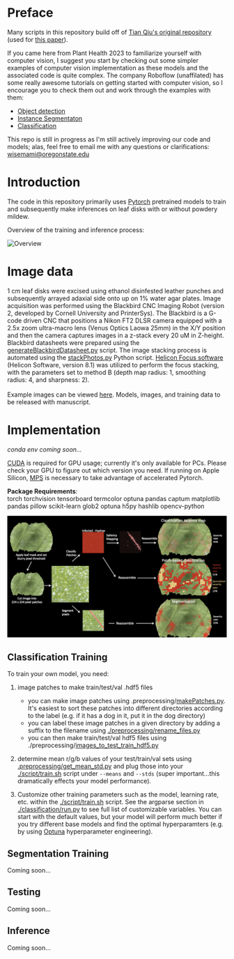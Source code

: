 # Preface
Many scripts in this repository build off of [Tian Qiu's original repository](https://github.com/suptimq/Saliency_based_Grape_PM_Quantification) (used for [this paper](https://academic.oup.com/hr/article/doi/10.1093/hr/uhac187/6675613)). 

If you came here from Plant Health 2023 to familiarize yourself with computer vision, I suggest you start by checking out some simpler examples of computer vision implementation as these models and the associated code is quite complex. The company Roboflow (unaffilated) has some really awesome tutorials on getting started with computer vision, so I encourage you to check them out and work through the examples with them: 

* [Object detection](https://www.youtube.com/watch?v=wuZtUMEiKWY)<br>
* [Instance Segmentaton](https://www.youtube.com/watch?v=pFiGSrRtaU4&t=606s)<br>
* [Classification](https://www.youtube.com/watch?v=93kXzUOiYY4)<br>

This repo is still in progress as I'm still actively improving our code and models; alas, feel free to email me with any questions or clarifications: [wisemami@oregonstate.edu](mailto:wisemami@oregonstate.edu) 


# Introduction

The code in this repository primarily uses [Pytorch](https://pytorch.org/get-started/locally/) pretrained models to train and subsequently make inferences on leaf disks with or without powdery mildew. <br>

Overview of the training and inference process: <br>

<img width="836" alt="Overview" src="https://github.com/mswiseman/mildewVision/assets/33985124/6fa10b3c-fd77-43ad-80c3-115785dc5c7a">

# Image data

1 cm leaf disks were excised using ethanol disinfested leather punches and subsequently arrayed adaxial side onto up on 1% water agar plates. Image acquisition was performed using the Blackbird CNC Imaging Robot (version 2, developed by Cornell University and PrinterSys).  The Blackbird is a G-code driven CNC that positions a Nikon FT2 DLSR camera equipped with a 2.5x zoom ultra-macro lens (Venus Optics Laowa 25mm) in the X/Y position and then the camera captures images in a z-stack every 20 uM in Z-height.  Blackbird datasheets were prepared using the [generateBlackbirdDatasheet.py](https://github.com/mswiseman/mildewVision/blob/main/blackbird_processing/generateBlackbirdDatasheet.py) script. The image stacking process is automated using the [stackPhotos.py](https://github.com/mswiseman/mildewVision/blob/main/blackbird_processing/stackPhotos.py) Python script. [Helicon Focus software](https://www.heliconsoft.com/software-downloads/) (Helicon Software, version 8.1) was utilized to perform the focus stacking, with the parameters set to method B (depth map radius: 1, smoothing radius: 4, and sharpness: 2). <br><br>Example images can be viewed [here](https://app.box.com/folder/221778779975?s=cfuosvlzzldi53pbjocjmbnf2ymhrkwa). Models, images, and training data to be released with manuscript. 

# Implementation
*conda env coming soon...*

[CUDA](https://developer.nvidia.com/cuda-toolkit) is required for GPU usage; currently it's only available for PCs. Please check your GPU to figure out which version you need. If running on Apple Silicon, [MPS](https://developer.apple.com/metal/pytorch/) is necessary to take advantage of accelerated Pytorch. <br>

**Package Requirements**: <br>
torch torchvision tensorboard termcolor optuna pandas captum matplotlib pandas pillow scikit-learn glob2 optuna h5py hashlib opencv-python  

![overview part 2](https://github.com/mswiseman/mildewVision/blob/main/aps2023_visuals/overview.png)

## Classification Training
To train your own model, you need:<br>

1. image patches to make train/test/val .hdf5 files
   - you can make image patches using .preprocessing/[makePatches.py](https://github.com/mswiseman/mildewVision/blob/main/preprocessing/make_patches.py). It's easiest to sort these patches into different directories according to the label (e.g. if it has a dog in it, put it in the dog directory)
   - you can label these image patches in a given directory by adding a suffix to the filename using [./preprocessing/rename_files.py](https://github.com/mswiseman/mildewVision/blob/main/preprocessing/rename_files.py)
   - you can then make train/test/val hdf5 files using ./preprocessing/[images_to_test_train_hdf5.py](https://github.com/mswiseman/mildewVision/blob/main/preprocessing/images_to_test_train_hdf5.py)

2. determine mean r/g/b values of your test/train/val sets using [.preprocessing/get_mean_std.py](https://github.com/mswiseman/mildewVision/blob/main/preprocessing/get_mean_std.py) and plug those into your [./script/train.sh](https://github.com/mswiseman/mildewVision/blob/main/scripts/train.sh) script under `--means` and `--stds` (super important...this dramatically effects your model performance). 

3. Customize other training parameters such as the model, learning rate, etc. within the [./script/train.sh](https://github.com/mswiseman/mildewVision/blob/main/scripts/train.sh) script. See the argparse section in [./classification/run.py](https://github.com/mswiseman/mildewVision/blob/main/classification/run.py) to see full list of customizable variables. You can start with the default values, but your model will perform much better if you try different base models and find the optimal hyperparamters (e.g. by using [Optuna](https://optuna.org/) hyperparameter engineering). 

## Segmentation Training
Coming soon...

## Testing
Coming soon...

## Inference
Coming soon...
